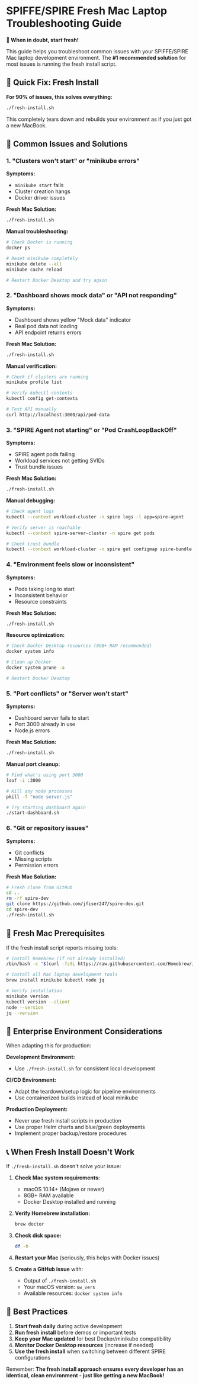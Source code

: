 # SPIFFE/SPIRE Fresh Mac Laptop Troubleshooting Guide

**🍎 When in doubt, start fresh!**

This guide helps you troubleshoot common issues with your SPIFFE/SPIRE Mac laptop development environment. The **#1 recommended solution** for most issues is running the fresh install script.

## 🚀 Quick Fix: Fresh Install

**For 90% of issues, this solves everything:**
```bash
./fresh-install.sh
```

This completely tears down and rebuilds your environment as if you just got a new MacBook.

## 🔧 Common Issues and Solutions

### 1. **"Clusters won't start" or "minikube errors"**

**Symptoms:**
- `minikube start` fails
- Cluster creation hangs
- Docker driver issues

**Fresh Mac Solution:**
```bash
./fresh-install.sh
```

**Manual troubleshooting:**
```bash
# Check Docker is running
docker ps

# Reset minikube completely
minikube delete --all
minikube cache reload

# Restart Docker Desktop and try again
```

### 2. **"Dashboard shows mock data" or "API not responding"**

**Symptoms:**
- Dashboard shows yellow "Mock data" indicator
- Real pod data not loading
- API endpoint returns errors

**Fresh Mac Solution:**
```bash
./fresh-install.sh
```

**Manual verification:**
```bash
# Check if clusters are running
minikube profile list

# Verify kubectl contexts
kubectl config get-contexts

# Test API manually
curl http://localhost:3000/api/pod-data
```

### 3. **"SPIRE Agent not starting" or "Pod CrashLoopBackOff"**

**Symptoms:**
- SPIRE agent pods failing
- Workload services not getting SVIDs
- Trust bundle issues

**Fresh Mac Solution:**
```bash
./fresh-install.sh
```

**Manual debugging:**
```bash
# Check agent logs
kubectl --context workload-cluster -n spire logs -l app=spire-agent

# Verify server is reachable
kubectl --context spire-server-cluster -n spire get pods

# Check trust bundle
kubectl --context workload-cluster -n spire get configmap spire-bundle -o yaml
```

### 4. **"Environment feels slow or inconsistent"**

**Symptoms:**
- Pods taking long to start
- Inconsistent behavior
- Resource constraints

**Fresh Mac Solution:**
```bash
./fresh-install.sh
```

**Resource optimization:**
```bash
# Check Docker Desktop resources (8GB+ RAM recommended)
docker system info

# Clean up Docker
docker system prune -a

# Restart Docker Desktop
```

### 5. **"Port conflicts" or "Server won't start"**

**Symptoms:**
- Dashboard server fails to start
- Port 3000 already in use
- Node.js errors

**Fresh Mac Solution:**
```bash
./fresh-install.sh
```

**Manual port cleanup:**
```bash
# Find what's using port 3000
lsof -i :3000

# Kill any node processes
pkill -f "node server.js"

# Try starting dashboard again
./start-dashboard.sh
```

### 6. **"Git or repository issues"**

**Symptoms:**
- Git conflicts
- Missing scripts
- Permission errors

**Fresh Mac Solution:**
```bash
# Fresh clone from GitHub
cd ..
rm -rf spire-dev
git clone https://github.com/jfiser247/spire-dev.git
cd spire-dev
./fresh-install.sh
```

## 🍎 Fresh Mac Prerequisites

If the fresh install script reports missing tools:

```bash
# Install Homebrew (if not already installed)
/bin/bash -c "$(curl -fsSL https://raw.githubusercontent.com/Homebrew/install/HEAD/install.sh)"

# Install all Mac laptop development tools
brew install minikube kubectl node jq

# Verify installation
minikube version
kubectl version --client
node --version
jq --version
```

## 🏢 Enterprise Environment Considerations

When adapting this for production:

**Development Environment:**
- Use `./fresh-install.sh` for consistent local development

**CI/CD Environment:**
- Adapt the teardown/setup logic for pipeline environments
- Use containerized builds instead of local minikube

**Production Deployment:**
- Never use fresh install scripts in production
- Use proper Helm charts and blue/green deployments
- Implement proper backup/restore procedures

## 📞 When Fresh Install Doesn't Work

If `./fresh-install.sh` doesn't solve your issue:

1. **Check Mac system requirements:**
   - macOS 10.14+ (Mojave or newer)
   - 8GB+ RAM available
   - Docker Desktop installed and running

2. **Verify Homebrew installation:**
   ```bash
   brew doctor
   ```

3. **Check disk space:**
   ```bash
   df -h
   ```

4. **Restart your Mac** (seriously, this helps with Docker issues)

5. **Create a GitHub issue** with:
   - Output of `./fresh-install.sh`
   - Your macOS version: `sw_vers`
   - Available resources: `docker system info`

## 🔄 Best Practices

1. **Start fresh daily** during active development
2. **Run fresh install** before demos or important tests
3. **Keep your Mac updated** for best Docker/minikube compatibility
4. **Monitor Docker Desktop resources** (increase if needed)
5. **Use the fresh install** when switching between different SPIRE configurations

Remember: **The fresh install approach ensures every developer has an identical, clean environment - just like getting a new MacBook!**